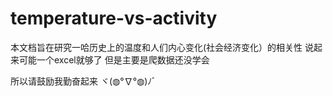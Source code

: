 # temperature-vs-activity

本文档旨在研究一哈历史上的温度和人们内心变化(社会经济变化）的相关性
说起来可能一个excel就够了
但是主要是爬数据还没学会

所以请鼓励我勤奋起来
ヾ(◍°∇°◍)ﾉﾞ
